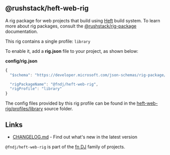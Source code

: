 ## @rushstack/heft-web-rig

A rig package for web projects that build using [Heft](https://www.npmjs.com/package/@rushstack/heft)
build system.  To learn more about rig packages, consult the
[@rushstack/rig-package](https://www.npmjs.com/package/@rushstack/rig-package) documentation.

This rig contains a single profile: `library`

To enable it, add a **rig.json** file to your project, as shown below:

**config/rig.json**
```js
{
  "$schema": "https://developer.microsoft.com/json-schemas/rig-package/rig.schema.json",

  "rigPackageName": "@fndj/heft-web-rig",
  "rigProfile": "library"
}
```

The config files provided by this rig profile can be found in the [heft-web-rig/profiles/library](
https://github.com/rhom6us/fndj/tree/master/rigs/heft-web-rig/profiles/library) source folder.


## Links

- [CHANGELOG.md](
  https://github.com/rhom6us/fndj/blob/master/rigs/heft-web-rig/CHANGELOG.md) - Find
  out what's new in the latest version

`@fndj/heft-web-rig` is part of the [fn DJ](https://fndj.rhombus.rocks/) family of projects.